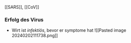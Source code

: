 [[SARS]], [[CoV]]

### Erfolg des Virus
- Wirt ist _infektiös_, bevor er symptome hat
![[Pasted image 20240202111738.png]]